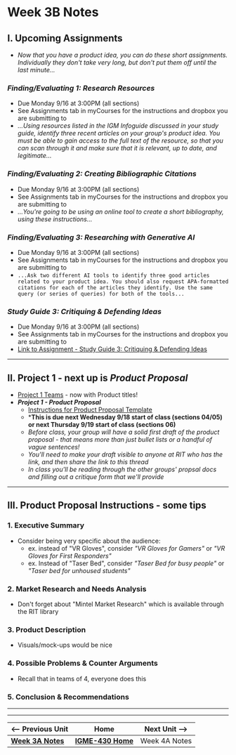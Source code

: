 # Week 3B Notes

## I. Upcoming Assignments

- *Now that you have a product idea, you can do these short assignments. Individually they don't take very long, but don't put them off until the last minute...*

### *Finding/Evaluating 1: Research Resources*
- Due Monday 9/16 at 3:00PM (all sections)
- See Assignments tab in myCourses for the instructions and dropbox you are submitting to
- *...Using resources listed in the IGM Infoguide discussed in your study guide, identify three recent articles on your group's product idea. You must be able to gain access to the full text of the resource, so that you can scan through it and make sure that it is relevant, up to date, and legitimate...*

### *Finding/Evaluating 2:  Creating Bibliographic Citations*
- Due Monday 9/16 at 3:00PM (all sections)
- See Assignments tab in myCourses for the instructions and dropbox you are submitting to
- *...You're going to be using an online tool to create a short bibliography, using these instructions...*

### *Finding/Evaluating 3: Researching with Generative AI*
- Due Monday 9/16 at 3:00PM (all sections)
- See Assignments tab in myCourses for the instructions and dropbox you are submitting to
- `...Ask two different AI tools to identify three good articles related to your product idea. You should also request APA-formatted citations for each of the articles they identify. Use the same query (or series of queries) for both of the tools...`


### *Study Guide 3: Critiquing & Defending Ideas*
- Due Monday 9/16 at 3:00PM (all sections)
- See Assignments tab in myCourses for the instructions and dropbox you are submitting to
- [Link to Assignment - Study Guide 3: Critiquing & Defending Ideas](https://docs.google.com/document/d/1xJRSgfsNAd01ATYUn99kRiaxmId_z_mFYw3ag5IPwx8/copy)

---

## II. Project 1 - next up is *Product Proposal*
- [Project 1 Teams](../documents/p1-teams.md) - now with Product titles!
- ***Project 1  - Product Proposal***
  - [Instructions for Product Proposal Template](https://docs.google.com/document/d/1pHhtKZ5NTE9x_Yip8sNddIAt5pX0N-102NRUnkM2WWE/edit#heading=h.4d0scevw54ns)
  - ***This is due next Wednesday 9/18 start of class (sections 04/05) or next Thursday 9/19 start of class (sections 06)**
  - *Before class, your group will have a solid first draft of the product proposal - that means more than just bullet lists or a handful of vague sentences!*
  - *You'll need to make your draft visible to anyone at RIT who has the link, and then share the link to this thread*
  - *In class you'll be reading through the other groups' propsal docs and filling out a critique form that we'll provide*



---

## III. Product Proposal Instructions - some tips

### 1. Executive Summary
- Consider being very specific about the audience:
  - ex. instead of "VR Gloves", consider *"VR Gloves for Gamers"* or *"VR Gloves for First Responders"*
  - ex. Instead of "Taser Bed", consider *"Taser Bed for busy people"* or *"Taser bed for unhoused students"*

### 2. Market Research and Needs Analysis
- Don't forget about "Mintel Market Research" which is available through the RIT library

### 3. Product Description
- Visuals/mock-ups would be nice

### 4. Possible Problems & Counter Arguments
- Recall that in teams of 4, everyone does this

### 5. Conclusion & Recommendations

---
---

| <-- Previous Unit | Home | Next Unit -->
| --- | --- | --- 
|  [**Week 3A Notes**](3A.md)  |  [**IGME-430 Home**](../) | Week 4A Notes
